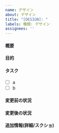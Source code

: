 ```yaml
---
name: デザイン
about: デザイン
title: "[DESIGN]: "
labels: 種類: デザイン
assignees: ''
---
```


#### 概要



#### 目的



#### タスク

- [ ] a
- [ ] b

#### 変更前の状況



#### 変更後の状況



#### 追加情報(詳細/スクショ)
